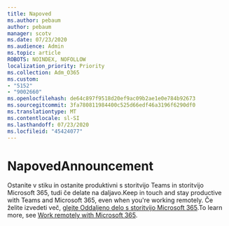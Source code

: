 ```yaml
---
title: Napoved
ms.author: pebaum
author: pebaum
manager: scotv
ms.date: 07/23/2020
ms.audience: Admin
ms.topic: article
ROBOTS: NOINDEX, NOFOLLOW
localization_priority: Priority
ms.collection: Adm_O365
ms.custom:
- "5152"
- "9002660"
ms.openlocfilehash: de64c897f9518d20ef9ac09b2ae1e0e784b92673
ms.sourcegitcommit: 3fa780811984400c525d66edf46a3196f6290df0
ms.translationtype: MT
ms.contentlocale: sl-SI
ms.lasthandoff: 07/23/2020
ms.locfileid: "45424077"
---
```

# <a name="announcement"></a><span data-ttu-id="b6256-102">Napoved</span><span class="sxs-lookup"><span data-stu-id="b6256-102">Announcement</span></span>

<span data-ttu-id="b6256-103">Ostanite v stiku in ostanite produktivni s storitvijo Teams in storitvijo Microsoft 365, tudi če delate na daljavo.</span><span class="sxs-lookup"><span data-stu-id="b6256-103">Keep in touch and stay productive with Teams and Microsoft 365, even when you're working remotely.</span></span> <span data-ttu-id="b6256-104">Če želite izvedeti več, [glejte Oddaljeno delo s storitvijo Microsoft 365](https://aka.ms/remote-work).</span><span class="sxs-lookup"><span data-stu-id="b6256-104">To learn more, see [Work remotely with Microsoft 365](https://aka.ms/remote-work).</span></span>